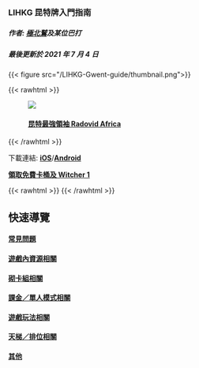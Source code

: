 ### LIHKG 昆特牌入門指南

##### 作者: [極北鷲](https://www.playgwent.com/en/invite-a-friend/LVWFHBSH03)及某位巴打

##### 最後更新於 2021 年 7 月 4 日

{{< figure src="/LIHKG-Gwent-guide/thumbnail.png">}}

{{< rawhtml >}}

<figure>
    <img src="meme.jpg" style="width: auto; height: auto;"/>
    <figcaption>
        <h4>
            <a href="https://youtu.be/b72WUMluc-I">
                昆特最強領袖 Radovid Africa
            </a>
        </h4>
    </figcaption>
</figure>
{{< /rawhtml >}}

下載連結: **[iOS](https://apps.apple.com/hk/app/gwent-the-witcher-card-game/id1466943149)**/**[Android](https://play.google.com/store/apps/details?id=com.cdprojektred.gwent)**

**[領取免費卡桶及 Witcher 1](https://www.gog.com/gwent-welcome-bonus)**

{{< rawhtml >}}
<a id="quicknav"></a>
{{< /rawhtml >}}

## 快速導覽

#### [常見問題](faq/)

#### [遊戲內資源相關](resources/)

#### [砌卡組相關](deckbuilding/)

#### [課金／單人模式相關](paidcontent/)

#### [遊戲玩法相關](gameplay/)

#### [天梯／排位相關](ladderranking/)

#### [其他](others/)
